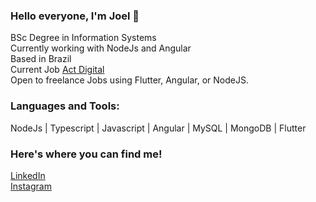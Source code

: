 ### Hello everyone, I'm Joel 👋

BSc Degree in Information Systems \
Currently working with NodeJs and Angular\
Based in Brazil\
Current Job [Act Digital](https://actdigital.com/pt)\
Open to freelance Jobs using Flutter, Angular, or NodeJS.

### Languages and Tools:
NodeJs | Typescript | Javascript | Angular | MySQL | MongoDB | Flutter 


### Here's where you can find me!
[LinkedIn](https://www.linkedin.com/in/joelsantosjunior/)\
[Instagram](https://www.instagram.com/joels.junior/)
